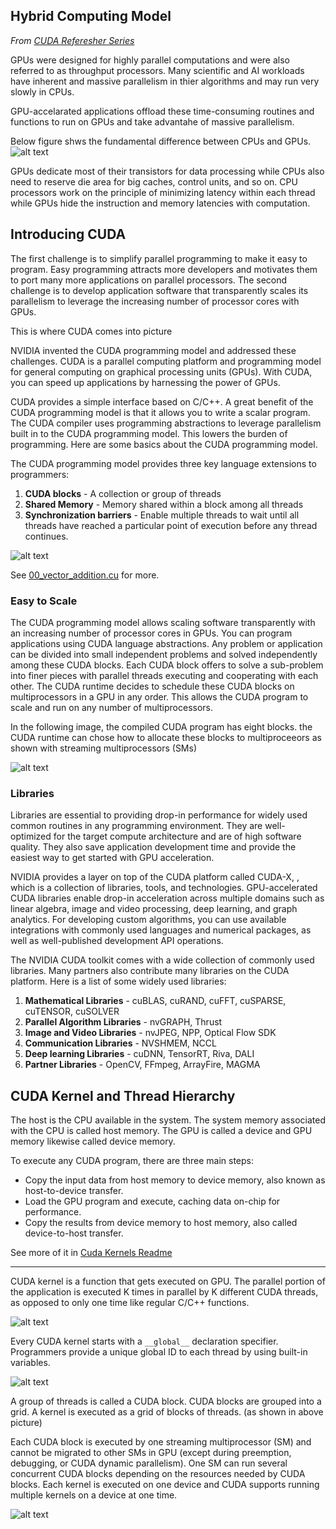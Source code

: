## Hybrid Computing Model

*From [CUDA Referesher Series](https://developer.nvidia.com/blog/tag/cuda-refresher/)*

GPUs were designed for highly parallel computations and were also referred to as throughput processors. Many scientific and AI workloads have inherent and massive parallelism in thier algorithms and may run very slowly in CPUs.

GPU-accelarated applications offload these time-consuming routines and functions to run on GPUs and take advantahe of massive parallelism.


Below figure shws the fundamental difference between CPUs and GPUs.
![alt text](GPU-transistor-625x314.png)


GPUs dedicate most of their transistors for data processing while CPUs also need to reserve die area for big caches, control units, and so on. CPU processors work on the principle of minimizing latency within each thread while GPUs hide the instruction and memory latencies with computation. 


## Introducing CUDA

The first challenge is to simplify parallel programming to make it easy to program. Easy programming attracts more developers and motivates them to port many more applications on parallel processors. The second challenge is to develop application software that transparently scales its parallelism to leverage the increasing number of processor cores with GPUs. 

This is where CUDA comes into picture


NVIDIA invented the CUDA programming model and addressed these challenges. CUDA is a parallel computing platform and programming model for general computing on graphical processing units (GPUs). With CUDA, you can speed up applications by harnessing the power of GPUs. 

CUDA provides a simple interface based on C/C++. A great benefit of the CUDA programming model is that it allows you to write a scalar program. The CUDA compiler uses programming abstractions to leverage parallelism built in to the CUDA programming model. This lowers the burden of programming. Here are some basics about the CUDA programming model. 

The CUDA programming model provides three key language extensions to programmers: 

1. **CUDA blocks** - A collection or group of threads
2. **Shared Memory** - Memory shared within a block among all threads
3. **Synchronization barriers** - Enable multiple threads to wait until all threads have reached a particular point of execution before any thread continues.


![alt text](cuda_kernels/01_cuda_basics/block_address.png)


See [00_vector_addition.cu](https://github.com/MonitSharma/parallel_adventures/blob/main/cuda_kernels/01_cuda_basics/00_vector_addition.cu) for more. 


### Easy to Scale


The CUDA programming model allows scaling software transparently with an increasing number of processor cores in GPUs. You can program applications using CUDA language abstractions. Any problem or application can be divided into small independent problems and solved independently among these CUDA blocks. Each CUDA block offers to solve a sub-problem into finer pieces with parallel threads executing and cooperating with each other. The CUDA runtime decides to schedule these CUDA blocks on multiprocessors in a GPU in any order. This allows the CUDA program to scale and run on any number of multiprocessors. 



In the following image, the compiled CUDA program has eight blocks. the CUDA runtime can chose how to allocate these blocks to multiproceeors as shown with streaming multiprocessors (SMs)

![alt text](cuda-blocks-scalability.png)


### Libraries

Libraries are essential to providing drop-in performance for widely used common routines in any programming environment. They are well-optimized for the target compute architecture and are of high software quality. They also save application development time and provide the easiest way to get started with GPU acceleration.

NVIDIA provides a layer on top of the CUDA platform called CUDA-X, , which is a collection of libraries, tools, and technologies. GPU-accelerated CUDA libraries enable drop-in acceleration across multiple domains such as linear algebra, image and video processing, deep learning, and graph analytics. For developing custom algorithms, you can use available integrations with commonly used languages and numerical packages, as well as well-published development API operations.

The NVIDIA CUDA toolkit comes with a wide collection of commonly used libraries. Many partners also contribute many libraries on the CUDA platform. Here is a list of some widely used libraries: 

1. **Mathematical Libraries** - cuBLAS, cuRAND, cuFFT, cuSPARSE, cuTENSOR, cuSOLVER
2. **Parallel Algorithm Libraries** - nvGRAPH, Thrust
3. **Image and Video Libraries** - nvJPEG, NPP, Optical Flow SDK
4. **Communication Libraries** - NVSHMEM, NCCL
5. **Deep learning Libraries** -  cuDNN, TensorRT, Riva, DALI
6. **Partner Libraries** - OpenCV, FFmpeg, ArrayFire, MAGMA

## CUDA Kernel and Thread Hierarchy

The host is the CPU available in the system. The system memory associated with the CPU is called host memory. The GPU is called a device and GPU memory likewise called device memory.

To execute any CUDA program, there are three main steps:

- Copy the input data from host memory to device memory, also known as host-to-device transfer.
- Load the GPU program and execute, caching data on-chip for performance.
- Copy the results from device memory to host memory, also called device-to-host transfer.

See more of it in [Cuda Kernels Readme](https://github.com/MonitSharma/parallel_adventures/blob/main/cuda_kernels/01_cuda_basics/Readme.md)


---

CUDA kernel is a function that gets executed on GPU. The parallel portion of the application is executed K times in parallel by K different CUDA threads, as opposed to only one time like regular C/C++ functions.



![alt text](kernel-as-function.png)


Every CUDA kernel starts with a `__global__` declaration specifier. Programmers provide a unique global ID to each thread by using built-in variables.

![alt text](gpus-in-blocks-625x203.png)


A group of threads is called a CUDA block. CUDA blocks are grouped into a grid. A kernel is executed as a grid of blocks of threads. (as shown in above picture)


Each CUDA block is executed by one streaming multiprocessor (SM) and cannot be migrated to other SMs in GPU (except during preemption, debugging, or CUDA dynamic parallelism). One SM can run several concurrent CUDA blocks depending on the resources needed by CUDA blocks. Each kernel is executed on one device and CUDA supports running multiple kernels on a device at one time.



 ![alt text](kernel-execution-on-gpu-1-625x438.png)
